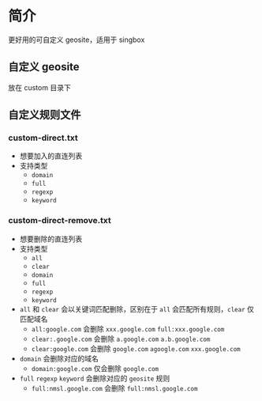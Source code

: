 # 简介

更好用的可自定义 geosite，适用于 singbox

## 自定义 geosite

放在 custom 目录下

## 自定义规则文件

### custom-direct.txt

- 想要加入的直连列表
- 支持类型
  - `domain`
  - `full`
  - `regexp`
  - `keyword`

### custom-direct-remove.txt

- 想要删除的直连列表
- 支持类型
  - `all`
  - `clear` 
  - `domain` 
  - `full` 
  - `regexp` 
  - `keyword`
- `all` 和 `clear` 会以关键词匹配删除，区别在于 `all` 会匹配所有规则，`clear` 仅匹配域名
  - `all:google.com` 会删除 `xxx.google.com` `full:xxx.google.com`
  - `clear:.google.com` 会删除 `a.google.com` `a.b.google.com`
  - `clear:google.com` 会删除 `google.com` `agoogle.com` `xxx.google.com`
- `domain` 会删除对应的域名
  - `domain:google.com` 仅会删除 `google.com`
- `full` `regexp` `keyword` 会删除对应的 `geosite` 规则
  - `full:nmsl.google.com` 会删除 `full:nmsl.google.com`
